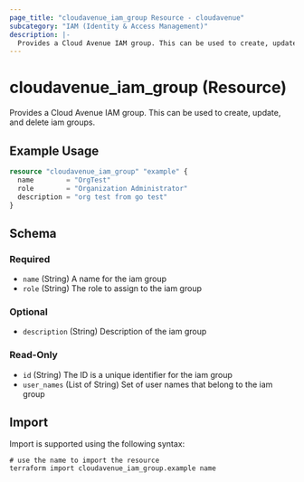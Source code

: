 ```yaml
---
page_title: "cloudavenue_iam_group Resource - cloudavenue"
subcategory: "IAM (Identity & Access Management)"
description: |-
  Provides a Cloud Avenue IAM group. This can be used to create, update, and delete iam groups.
---
```


# cloudavenue_iam_group (Resource)

Provides a Cloud Avenue IAM group. This can be used to create, update, and delete iam groups.

## Example Usage

```terraform
resource "cloudavenue_iam_group" "example" {
  name        = "OrgTest"
  role        = "Organization Administrator"
  description = "org test from go test"
}
```

<!-- schema generated by tfplugindocs -->
## Schema

### Required

- `name` (String) A name for the iam group
- `role` (String) The role to assign to the iam group

### Optional

- `description` (String) Description of the iam group

### Read-Only

- `id` (String) The ID is a unique identifier for the iam group
- `user_names` (List of String) Set of user names that belong to the iam group

## Import

Import is supported using the following syntax:
```shell
# use the name to import the resource
terraform import cloudavenue_iam_group.example name
```